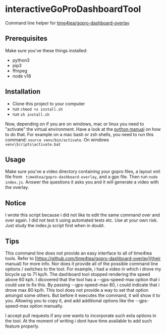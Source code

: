 # interactiveGoProDashboardTool
Command line helper for [time4tea/gopro-dashboard-overlay](https://github.com/time4tea/gopro-dashboard-overlay)
## Prerequisites
Make sure you've these things installed:
- python3
- pip3
- ffmpeg
- node v18

## Installation
* Clone this project to your computer
* run ```chmod +x install.sh```
* run ```sh install.sh```

Now, depending on if you are on windows, mac or linux you need to "activate" the virtual environment. Have a look at the [python manual](https://docs.python.org/3/library/venv.html#how-venvs-work) on how to do that. For example on a mac bash or zsh shells, you need to run this command:
```source venv/bin/activate```. On windows ```venv\Scripts\activate.bat```

## Usage
Make sure you've a video directory containing your gopro files, a layout xml file from ``` time4tea/gopro-dashboard-overlay```,
and a gpx file.
Then run ```node index.js```. Answer the questions it asks you and it will generate a video with the overlay.

## Notice
I wrote this script because i did not like to edit the same command over and over again. I did not test it using automated
tests etc. Use at your own risk. Just study the index.js script first when in doubt.

## Tips
This command line does not provide an easy interface to all of time4tea tools. Refer to [https://github.com/time4tea/gopro-dashboard-overlay](their manual) for more info.
Nor does it provide all of the possible command line options / switches to the tool. For example, i had a video in which i drove my bicycle up to 71 kp/h. The dashboard tool stopped rendering the speed above 60 kph. I dicovered that the tool has a --gps-speed-max option that i could use to fix this. By passing --gps-speed-max 80, i could indicate that i drove max 80 kp/h. This tool does not provide a way to set that option amongst some others. But before it executes the command, it will show it to you. Allowing you to copy it, and add additional options like the --gps-speed-max option manually. 

I accept pull requests if any one wants to incorporate such exta options in the tool. At the moment of writing i dont have time available to add such feature properly.
